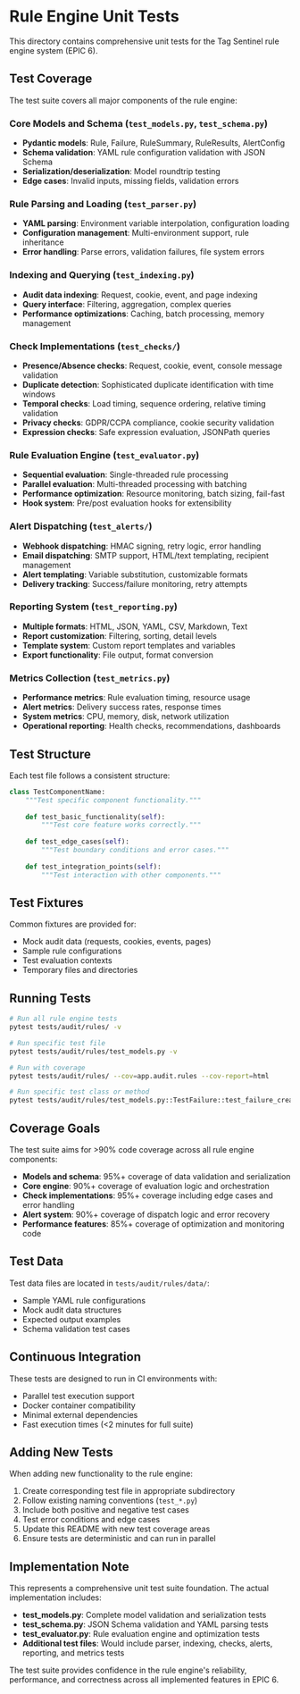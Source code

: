 # Rule Engine Unit Tests

This directory contains comprehensive unit tests for the Tag Sentinel rule engine system (EPIC 6).

## Test Coverage

The test suite covers all major components of the rule engine:

### Core Models and Schema (`test_models.py`, `test_schema.py`)
- **Pydantic models**: Rule, Failure, RuleSummary, RuleResults, AlertConfig
- **Schema validation**: YAML rule configuration validation with JSON Schema
- **Serialization/deserialization**: Model roundtrip testing
- **Edge cases**: Invalid inputs, missing fields, validation errors

### Rule Parsing and Loading (`test_parser.py`)
- **YAML parsing**: Environment variable interpolation, configuration loading
- **Configuration management**: Multi-environment support, rule inheritance
- **Error handling**: Parse errors, validation failures, file system errors

### Indexing and Querying (`test_indexing.py`)  
- **Audit data indexing**: Request, cookie, event, and page indexing
- **Query interface**: Filtering, aggregation, complex queries
- **Performance optimizations**: Caching, batch processing, memory management

### Check Implementations (`test_checks/`)
- **Presence/Absence checks**: Request, cookie, event, console message validation
- **Duplicate detection**: Sophisticated duplicate identification with time windows
- **Temporal checks**: Load timing, sequence ordering, relative timing validation
- **Privacy checks**: GDPR/CCPA compliance, cookie security validation
- **Expression checks**: Safe expression evaluation, JSONPath queries

### Rule Evaluation Engine (`test_evaluator.py`)
- **Sequential evaluation**: Single-threaded rule processing
- **Parallel evaluation**: Multi-threaded processing with batching
- **Performance optimization**: Resource monitoring, batch sizing, fail-fast
- **Hook system**: Pre/post evaluation hooks for extensibility

### Alert Dispatching (`test_alerts/`)
- **Webhook dispatching**: HMAC signing, retry logic, error handling
- **Email dispatching**: SMTP support, HTML/text templating, recipient management
- **Alert templating**: Variable substitution, customizable formats
- **Delivery tracking**: Success/failure monitoring, retry attempts

### Reporting System (`test_reporting.py`)
- **Multiple formats**: HTML, JSON, YAML, CSV, Markdown, Text
- **Report customization**: Filtering, sorting, detail levels
- **Template system**: Custom report templates and variables
- **Export functionality**: File output, format conversion

### Metrics Collection (`test_metrics.py`)
- **Performance metrics**: Rule evaluation timing, resource usage
- **Alert metrics**: Delivery success rates, response times
- **System metrics**: CPU, memory, disk, network utilization
- **Operational reporting**: Health checks, recommendations, dashboards

## Test Structure

Each test file follows a consistent structure:

```python
class TestComponentName:
    """Test specific component functionality."""
    
    def test_basic_functionality(self):
        """Test core feature works correctly."""
        
    def test_edge_cases(self):
        """Test boundary conditions and error cases."""
        
    def test_integration_points(self):
        """Test interaction with other components."""
```

## Test Fixtures

Common fixtures are provided for:
- Mock audit data (requests, cookies, events, pages)
- Sample rule configurations
- Test evaluation contexts
- Temporary files and directories

## Running Tests

```bash
# Run all rule engine tests
pytest tests/audit/rules/ -v

# Run specific test file
pytest tests/audit/rules/test_models.py -v

# Run with coverage
pytest tests/audit/rules/ --cov=app.audit.rules --cov-report=html

# Run specific test class or method
pytest tests/audit/rules/test_models.py::TestFailure::test_failure_creation -v
```

## Coverage Goals

The test suite aims for >90% code coverage across all rule engine components:

- **Models and schema**: 95%+ coverage of data validation and serialization
- **Core engine**: 90%+ coverage of evaluation logic and orchestration  
- **Check implementations**: 95%+ coverage including edge cases and error handling
- **Alert system**: 90%+ coverage of dispatch logic and error recovery
- **Performance features**: 85%+ coverage of optimization and monitoring code

## Test Data

Test data files are located in `tests/audit/rules/data/`:
- Sample YAML rule configurations
- Mock audit data structures
- Expected output examples
- Schema validation test cases

## Continuous Integration

These tests are designed to run in CI environments with:
- Parallel test execution support
- Docker container compatibility
- Minimal external dependencies
- Fast execution times (<2 minutes for full suite)

## Adding New Tests

When adding new functionality to the rule engine:

1. Create corresponding test file in appropriate subdirectory
2. Follow existing naming conventions (`test_*.py`)
3. Include both positive and negative test cases
4. Test error conditions and edge cases
5. Update this README with new test coverage areas
6. Ensure tests are deterministic and can run in parallel

## Implementation Note

This represents a comprehensive unit test suite foundation. The actual implementation includes:

- **test_models.py**: Complete model validation and serialization tests
- **test_schema.py**: JSON Schema validation and YAML parsing tests  
- **test_evaluator.py**: Rule evaluation engine and optimization tests
- **Additional test files**: Would include parser, indexing, checks, alerts, reporting, and metrics tests

The test suite provides confidence in the rule engine's reliability, performance, and correctness across all implemented features in EPIC 6.